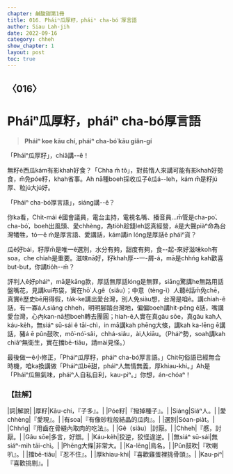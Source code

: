 ```yaml
---
chapter: 鹹酸甜第1冊
title: 016. Pháiⁿ瓜厚籽，pháiⁿ cha-bó͘厚言語
author: Siau Lah-jih
date: 2022-09-16
category: chheh
show_chapter: 1
layout: post
toc: true
---
```

  
## 〈016〉
# Pháiⁿ瓜厚籽，pháiⁿ cha-bó͘厚言語
>**Pháiⁿ koe kāu chí, pháiⁿ cha-bó͘ kāu giân-gí**
 

「Pháiⁿ瓜厚籽」，chiâ講--ê！

無籽ê西瓜kám有影khah好食？「Chha m̄ tô」，對貧惰人來講可能有影khah好勢食，m̄免póe籽，khah省事。Ah nā種boeh採收瓜子ê瓜á--leh，kám m̄是籽jú厚、粒jú大jú好。

「Pháiⁿ cha-bó͘厚言語」，siáng講--ê？

你ka看，Chit-mái ê國會議員，電台主持，電視名嘴、播音員…m̄管是cha-po͘、cha-bó͘，boeh出風頭、愛chhèng，為tio̍h趁錢leh認真經營，á是大聲piàⁿ命為台灣犧牲，tó一ê m̄是厚言語、愛講話，kám講in lóng是厚話ê pháiⁿ貨？

瓜ê好bái，籽厚m̄是唯一ê選別，水分有夠，甜度有夠，食--起-來好滋味koh有soa，che chiah是重要。滋味nā好，籽khah厚--一-屑-á，mā是chhńg kah歡喜but-but，你講tio̍h--m̄？

評判人ê好pháiⁿ，mā是kāng款，厚話無厚話lóng是無罪，siāng驚講he無路用話盤嘴花，見講kui布袋，實在hō͘ 人gê（siâu）；中意（tèng-ì）人聽ê話m̄免chē，真實ê歷史bē用得假，ta̍k-ke講出愛台灣，別人免siàu想，台灣是咱ê。講chiah-ê話，有一寡á人siāng chheh，明明腳踏台灣地，偏偏boeh講hit-pêng ê話，嘴講愛台灣，心內kan-nā想boeh轉去團圓；hiah-ê人實在真gâu sōe，真gâu kah人káu-ke̍h，無siáⁿ sū-sái ê tāi-chì，in mā講kah phēng大條，講kah ka-lēng ē講話，豬á ē pûn鼓吹，mô͘-nó͘-sâi，chhá-siâu，ài人kiāu。（Pháiⁿ勢，soah講kah chiâⁿ無衛生，實在擋bē-tiâu，請mài見怪。）

最後做一ê小修正，「Pháiⁿ瓜厚籽，pháiⁿ cha-bó͘厚言語。」Chit句俗語已經無合時機，咱ka換講做「Pháiⁿ瓜bē甜，pháiⁿ人無情無義，厚khiau-khi。」Ah是「Pháiⁿ瓜無氣味，pháiⁿ人自私自利，kau-piⁿ。」你想，án-chóaⁿ！


### 【註解】

|詞|解說|
|厚籽|Kāu-chí，『子多』。|
|Póe籽|『撥掉種子』。|
|Siáng|Siáⁿ人。|
|愛chhèng|『愛現』。|
|有soa|『有像砂粒般結晶的瓜肉』。|
|選別|Sóan-pia̍t。|
|Chhńg|『用齒在骨縫內取肉的吃法』。|
|Gê（siâu）|討厭。|
|Chheh|『慼，討厭。|
|Gâu sōe|多言，好辯。|
|Káu-ke̍h|狡逆，狡怪違逆。|
|無siáⁿ sū-sái|無siáⁿ-mih tāi-chì。|
|Phēng大條|非常大。|
|Ka-lēng|鳥名。|
|Pûn鼓吹|『吹喇叭』。|
|擋bē-tiâu|『忍不住』。|
|厚khiau-khi|『喜歡雞蛋裡挑骨頭』。|
|Kau-piⁿ|『喜歡挑剔』。|
